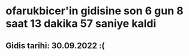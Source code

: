 # ofarukbicer'in gidisine son 6 gun 8 saat 13 dakika 57 saniye kaldi

## Gidis tarihi: 30.09.2022 :(